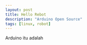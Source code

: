 ```yaml
---
layout: post
title: Hello Rebot
description: "Arduino Open Source"
tags: [linux, robot]
---
```


Arduino itu adalah